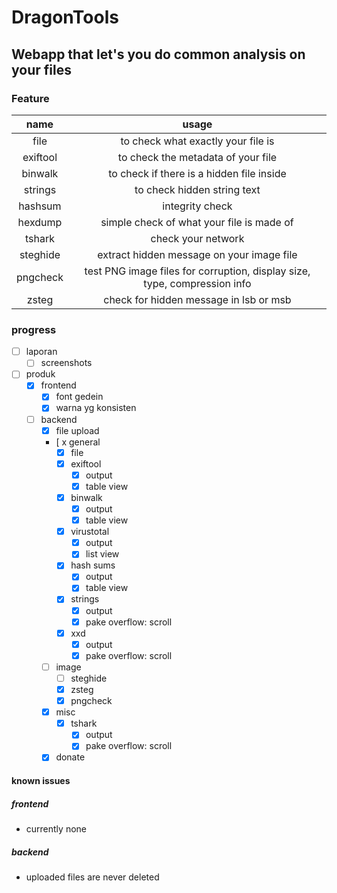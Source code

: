 # DragonTools

## Webapp that let's you do common analysis on your files

### Feature

|name|usage|
|:---:|:---:|
|file|to check what exactly your file is|
|exiftool|to check the metadata of your file|
|binwalk|to check if there is a hidden file inside|
|strings|to check hidden string text|
|hashsum|integrity check|
|hexdump|simple check of what your file is made of|
|tshark|check your network|
|steghide|extract hidden message on your image file|
|pngcheck|test PNG image files for corruption, display size, type, compression info|
|zsteg|check for hidden message in lsb or msb|

### progress

- [ ] laporan
    - [ ] screenshots
- [ ] produk
    - [x] frontend
        - [x] font gedein
        - [x] warna yg konsisten
    - [ ] backend
        - [x] file upload
        - [ x general
            - [x] file
            - [x] exiftool
                - [x] output
                - [x] table view
            - [x] binwalk
                - [x] output
                - [x] table view
            - [x] virustotal
                - [x] output
                - [x] list view
            - [x] hash sums
                - [x] output
                - [x] table view
            - [x] strings
                - [x] output
                - [x] pake overflow: scroll
            - [x] xxd
                - [x] output
                - [x] pake overflow: scroll
        - [ ] image
            - [ ] steghide
            - [x] zsteg
            - [x] pngcheck
        - [x] misc
            - [x] tshark
                - [x] output
                - [x] pake overflow: scroll
        - [x] donate

#### known issues

##### frontend
- currently none
##### backend
- uploaded files are never deleted
